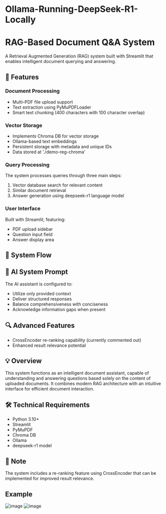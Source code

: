 # Ollama-Running-DeepSeek-R1-Locally


# RAG-Based Document Q&A System

A Retrieval Augmented Generation (RAG) system built with Streamlit that enables intelligent document querying and answering.

## 🚀 Features

### Document Processing
- Multi-PDF file upload support
- Text extraction using PyMuPDFLoader
- Smart text chunking (400 characters with 100 character overlap)

### Vector Storage
- Implements Chroma DB for vector storage
- Ollama-based text embeddings
- Persistent storage with metadata and unique IDs
- Data stored at './demo-reg-chroma'

### Query Processing
The system processes queries through three main steps:
1. Vector database search for relevant content
2. Similar document retrieval
3. Answer generation using deepseek-r1 language model

### User Interface
Built with Streamlit, featuring:
- PDF upload sidebar
- Question input field
- Answer display area

## 🔄 System Flow

## 🤖 AI System Prompt
The AI assistant is configured to:
- Utilize only provided context
- Deliver structured responses
- Balance comprehensiveness with conciseness
- Acknowledge information gaps when present

## 🔍 Advanced Features
- CrossEncoder re-ranking capability (currently commented out)
- Enhanced result relevance potential

## 💡 Overview
This system functions as an intelligent document assistant, capable of understanding and answering questions based solely on the content of uploaded documents. It combines modern RAG architecture with an intuitive interface for efficient document interaction.

## 🛠️ Technical Requirements
- Python 3.10+
- Streamlit
- PyMuPDF
- Chroma DB
- Ollama
- deepseek-r1 model

## 📝 Note
The system includes a re-ranking feature using CrossEncoder that can be implemented for improved result relevance.


## Example 
![image](https://github.com/user-attachments/assets/30cfff9a-ba83-42fa-a905-a8b655797486)
![image](https://github.com/user-attachments/assets/a1c12673-29e7-45ad-881b-466e109cc015)


